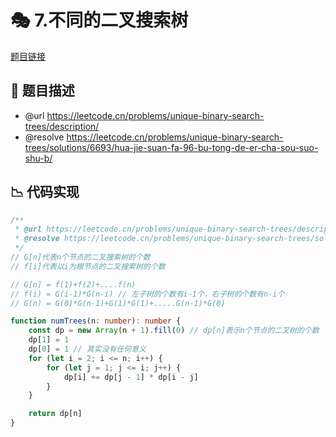 # 🎭 7.不同的二叉搜索树

[题目链接](https://leetcode.cn/problems/unique-binary-search-trees/description/)

## 📌 题目描述
* @url https://leetcode.cn/problems/unique-binary-search-trees/description/
 * @resolve https://leetcode.cn/problems/unique-binary-search-trees/solutions/6693/hua-jie-suan-fa-96-bu-tong-de-er-cha-sou-suo-shu-b/

## 📉 代码实现
```typescript
/**
 * @url https://leetcode.cn/problems/unique-binary-search-trees/description/
 * @resolve https://leetcode.cn/problems/unique-binary-search-trees/solutions/6693/hua-jie-suan-fa-96-bu-tong-de-er-cha-sou-suo-shu-b/
 */
// G[n]代表n个节点的二叉搜索树的个数
// f[i]代表以i为根节点的二叉搜索树的个数

// G[n] = f(1)+f(2)+....f(n)
// f(i) = G(i-1)*G(n-i) // 左子树的个数有i-1个，右子树的个数有n-i个
// G(n) = G(0)*G(n-1)+G(1)*G(1)+.....G(n-1)*G(0)

function numTrees(n: number): number {
    const dp = new Array(n + 1).fill(0) // dp[n]表示n个节点的二叉树的个数
    dp[1] = 1
    dp[0] = 1 // 其实没有任何意义
    for (let i = 2; i <= n; i++) {
        for (let j = 1; j <= i; j++) {
            dp[i] += dp[j - 1] * dp[i - j]
        }
    }

    return dp[n]
}

```
